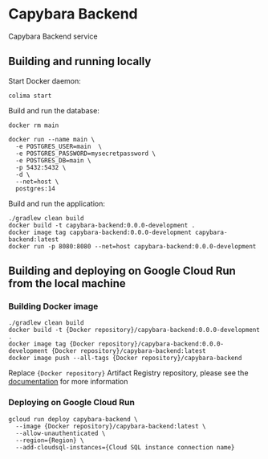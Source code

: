 # Capybara Backend

Capybara Backend service

## Building and running locally

Start Docker daemon:

```shell
colima start
```

Build and run the database:

```shell
docker rm main

docker run --name main \
  -e POSTGRES_USER=main  \
  -e POSTGRES_PASSWORD=mysecretpassword \
  -e POSTGRES_DB=main \
  -p 5432:5432 \
  -d \
  --net=host \
  postgres:14
```

Build and run the application:

```shell
./gradlew clean build
docker build -t capybara-backend:0.0.0-development .
docker image tag capybara-backend:0.0.0-development capybara-backend:latest
docker run -p 8080:8080 --net=host capybara-backend:0.0.0-development
```

## Building and deploying on Google Cloud Run from the local machine

### Building Docker image

```shell
./gradlew clean build
docker build -t {Docker repository}/capybara-backend:0.0.0-development .
docker image tag {Docker repository}/capybara-backend:0.0.0-development {Docker repository}/capybara-backend:latest
docker image push --all-tags {Docker repository}/capybara-backend
```

Replace `{Docker repository}` Artifact Registry repository, please see
the [documentation](https://cloud.google.com/artifact-registry/docs/docker/names) for more information

### Deploying on Google Cloud Run

```shell
gcloud run deploy capybara-backend \
  --image {Docker repository}/capybara-backend:latest \
  --allow-unauthenticated \
  --region={Region} \
  --add-cloudsql-instances={Cloud SQL instance connection name}
```
